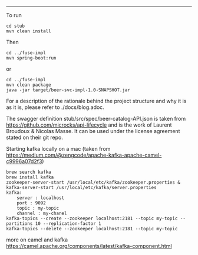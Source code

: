 ---
To run
```
cd stub
mvn clean install
```
Then
```
cd ../fuse-impl
mvn spring-boot:run
```
or
```
cd ../fuse-impl
mvn clean package
java -jar target/beer-svc-impl-1.0-SNAPSHOT.jar
```
For a description of the rationale behind the project structure and why it is as it is, please refer to ./docs/blog.adoc.

The swagger definition stub/src/spec/beer-catalog-API.json is taken from https://github.com/microcks/api-lifecycle and is the work of Laurent Broudoux & Nicolas Masse. It can be used under the license agreement stated on their git repo.

Starting kafka locally on a mac (taken from https://medium.com/@zengcode/apache-kafka-apache-camel-c9996a07d2f3)
```
brew search kafka
brew install kafka
zookeeper-server-start /usr/local/etc/kafka/zookeeper.properties & kafka-server-start /usr/local/etc/kafka/server.properties
kafka:
    server : localhost
    port : 9092
    topic : my-topic
    channel : my-chanel
kafka-topics --create --zookeeper localhost:2181 --topic my-topic --partitions 10 --replication-factor 1
kafka-topics --delete --zookeeper localhost:2181 --topic my-topic
```
more on camel and kafka https://camel.apache.org/components/latest/kafka-component.html